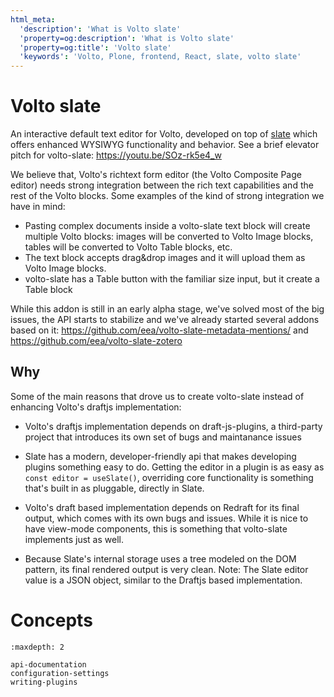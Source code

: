 ```yaml
---
html_meta:
  'description': 'What is Volto slate'
  'property=og:description': 'What is Volto slate'
  'property=og:title': 'Volto slate'
  'keywords': 'Volto, Plone, frontend, React, slate, volto slate'
---
```


# Volto slate

An interactive default text editor for Volto, developed on top of [slate](https://docs.slatejs.org/) which offers enhanced WYSIWYG functionality and behavior. See a brief elevator pitch for volto-slate: https://youtu.be/SOz-rk5e4_w

We believe that, Volto's richtext form editor (the Volto
Composite Page editor) needs strong integration between the rich text
capabilities and the rest of the Volto blocks. Some examples of the kind of
strong integration we have in mind:

- Pasting complex documents inside a volto-slate text block will create
  multiple Volto blocks: images will be converted to Volto Image blocks, tables
  will be converted to Volto Table blocks, etc.
- The text block accepts drag&drop images and it will upload them as Volto Image blocks.
- volto-slate has a Table button with the familiar size input, but it create a Table block

While this addon is still in an early alpha stage, we've solved most of the big
issues, the API starts to stabilize and we've already started several addons
based on it: https://github.com/eea/volto-slate-metadata-mentions/ and
https://github.com/eea/volto-slate-zotero

## Why

Some of the main reasons that drove us to create volto-slate instead of
enhancing Volto's draftjs implementation:

- Volto's draftjs implementation depends on draft-js-plugins, a third-party
  project that introduces its own set of bugs and maintanance issues
- Slate has a modern, developer-friendly api that makes developing plugins
  something easy to do. Getting the editor in a plugin is as easy as `const editor = useSlate()`, overriding core functionality is something that's built
  in as pluggable, directly in Slate.

- Volto's draft based implementation depends on Redraft for its final output,
  which comes with its own bugs and issues. While it is nice to have view-mode
  components, this is something that volto-slate implements just as well.
- Because Slate's internal storage uses a tree modeled on the DOM pattern, its
  final rendered output is very clean. Note: The Slate editor value is a JSON
  object, similar to the Draftjs based implementation.

# Concepts

```{toctree}
:maxdepth: 2

api-documentation
configuration-settings
writing-plugins
```
